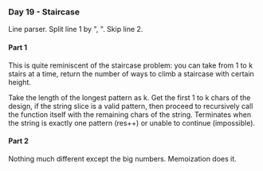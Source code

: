 ### Day 19 - Staircase

Line parser. Split line 1 by ", ". Skip line 2.

#### Part 1

This is quite reminiscent of the staircase problem: you can take from 1 to k stairs at a time, return the number of ways to climb a staircase with certain height.

Take the length of the longest pattern as k. Get the first 1 to k chars of the design, if the string slice is a valid pattern, then proceed to recursively call the function itself with the remaining chars of the string. Terminates when the string is exactly one pattern (res++) or unable to continue (impossible).

#### Part 2

Nothing much different except the big numbers. Memoization does it.
